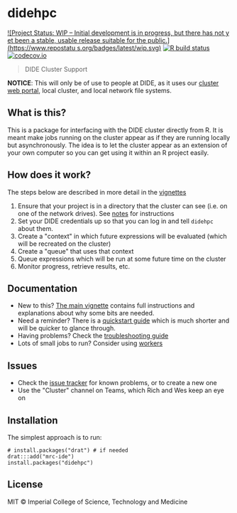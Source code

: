 # didehpc

<!-- badges: start -->
[![Project Status: WIP – Initial development is in progress, but there has not y
et been a stable, usable release suitable for the public.](https://www.repostatu
s.org/badges/latest/wip.svg)](https://www.repostatus.org/#wip)
[![R build status](https://github.com/mrc-ide/didehpc/workflows/R-CMD-check/badge.svg)](https://github.com/mrc-ide/didehpc/actions)
[![codecov.io](https://codecov.io/github/mrc-ide/didehpc/coverage.svg?branch=master
)](https://codecov.io/github/mrc-ide/didehpc?branch=master)
<!-- badges: end -->

> DIDE Cluster Support

**NOTICE**: This will only be of use to people at DIDE, as it uses our [cluster web portal](https://mrcdata.dide.ic.ac.uk/hpc), local cluster, and local network file systems.

## What is this?

This is a package for interfacing with the DIDE cluster directly from R.  It is meant make jobs running on the cluster appear as if they are running locally but asynchronously.  The idea is to let the cluster appear as an extension of your own computer so you can get using it within an R project easily.

## How does it work?

The steps below are described in more detail in the [vignettes](https://mrc-ide.github.io/didehpc)

1. Ensure that your project is in a directory that the cluster can see (i.e. on one of the network drives).  See [notes](https://mrc-ide.github.io/didehpc/vignettes/didehpc.html#mapping-network-drives) for instructions
2. Set your DIDE credentials up so that you can log in and tell `didehpc` about them.
3. Create a "context" in which future expressions will be evaluated (which will be recreated on the cluster)
4. Create a "queue" that uses that context
5. Queue expressions which will be run at some future time on the cluster
6. Monitor progress, retrieve results, etc.

## Documentation

* New to this? [The main vignette](https://mrc-ide.github.io/didehpc/vignettes/didehpc.html) contains full instructions and explanations about why some bits are needed.
* Need a reminder? There is a [quickstart guide](https://mrc-ide.github.io/didehpc/vignettes/quickstart.html) which is much shorter and will be quicker to glance through.
* Having problems? Check the [troubleshooting guide](https://mrc-ide.github.io/didehpc/vignettes/troubleshooting.html)
* Lots of small jobs to run? Consider using [workers](https://mrc-ide.github.io/didehpc/vignettes/workers.html)

## Issues

* Check the [issue tracker](https://github.com/mrc-ide/didehpc/issues) for known problems, or to create a new one
* Use the "Cluster" channel on Teams, which Rich and Wes keep an eye on

## Installation

The simplest approach is to run:

```
# install.packages("drat") # if needed
drat:::add("mrc-ide")
install.packages("didehpc")
```

## License

MIT © Imperial College of Science, Technology and Medicine
